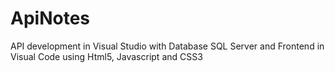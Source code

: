 # ApiNotes
API development in Visual Studio with Database SQL Server and Frontend in Visual Code using Html5, Javascript and CSS3
